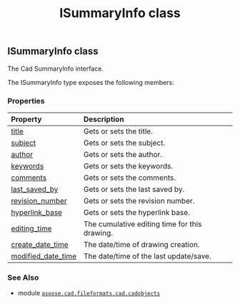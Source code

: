 ﻿---
title: ISummaryInfo class
second_title: Aspose.CAD for Python via .NET API References
description: 
type: docs
weight: 1420
url: /python-net/aspose.cad.fileformats.cad.cadobjects/isummaryinfo/
is_root: false
---

## ISummaryInfo class

The Cad SummaryInfo interface.



The ISummaryInfo type exposes the following members:

### Properties
| Property | Description |
| :- | :- |
| [title](/cad/python-net/aspose.cad.fileformats.cad.cadobjects/isummaryinfo/title) | Gets or sets the title. |
| [subject](/cad/python-net/aspose.cad.fileformats.cad.cadobjects/isummaryinfo/subject) | Gets or sets the subject. |
| [author](/cad/python-net/aspose.cad.fileformats.cad.cadobjects/isummaryinfo/author) | Gets or sets the author. |
| [keywords](/cad/python-net/aspose.cad.fileformats.cad.cadobjects/isummaryinfo/keywords) | Gets or sets the keywords. |
| [comments](/cad/python-net/aspose.cad.fileformats.cad.cadobjects/isummaryinfo/comments) | Gets or sets the comments. |
| [last_saved_by](/cad/python-net/aspose.cad.fileformats.cad.cadobjects/isummaryinfo/last_saved_by) | Gets or sets the last saved by. |
| [revision_number](/cad/python-net/aspose.cad.fileformats.cad.cadobjects/isummaryinfo/revision_number) | Gets or sets the revision number. |
| [hyperlink_base](/cad/python-net/aspose.cad.fileformats.cad.cadobjects/isummaryinfo/hyperlink_base) | Gets or sets the hyperlink base. |
| [editing_time](/cad/python-net/aspose.cad.fileformats.cad.cadobjects/isummaryinfo/editing_time) | The cumulative editing time for this drawing. |
| [create_date_time](/cad/python-net/aspose.cad.fileformats.cad.cadobjects/isummaryinfo/create_date_time) | The date/time of drawing creation. |
| [modified_date_time](/cad/python-net/aspose.cad.fileformats.cad.cadobjects/isummaryinfo/modified_date_time) | The date/time of the last update/save. |



### See Also
* module [`aspose.cad.fileformats.cad.cadobjects`](..)
